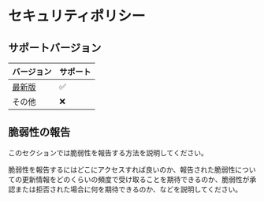 # セキュリティポリシー

## サポートバージョン

|                              バージョン                              | サポート |
| -------------------------------------------------------------------- | -------- |
| [最新版](https://github.com/haru52/base_template_ja/releases/latest) | ✅       |
| その他                                                               | ❌       |

## 脆弱性の報告

このセクションでは脆弱性を報告する方法を説明してください。

<!-- textlint-disable japanese/sentence-length -->
脆弱性を報告するにはどこにアクセスすれば良いのか、報告された脆弱性についての更新情報をどのくらいの頻度で受け取ることを期待できるのか、脆弱性が承認または拒否された場合に何を期待できるのか、などを説明してください。
<!-- textlint-enable japanese/sentence-length -->
